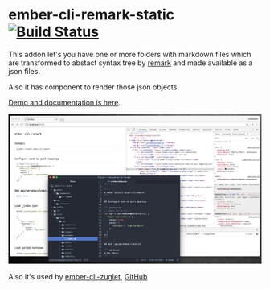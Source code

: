 # ember-cli-remark-static [![Build Status](https://travis-ci.org/ampatspell/ember-cli-remark-static.svg?branch=master)](https://travis-ci.org/ampatspell/ember-cli-remark-static)

This addon let's you have one or more folders with markdown files which are transformed to abstact syntax tree by [remark](https://remark.js.org/) and made available as a json files.

Also it has component to render those json objects.

[Demo and documentation is here](https://ember-cli-remark-static.firebaseapp.com/).

![](screenshot.png)

Also it's used by [ember-cli-zuglet](https://ember-cli-zuglet.firebaseapp.com/), [GitHub](https://github.com/ampatspell/ember-cli-zuglet)

